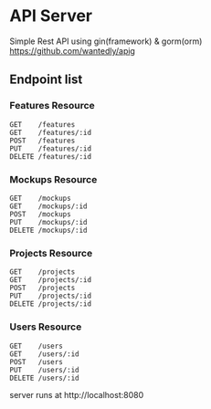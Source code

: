 # API Server

Simple Rest API using gin(framework) & gorm(orm)
https://github.com/wantedly/apig

## Endpoint list

### Features Resource

```
GET    /features
GET    /features/:id
POST   /features
PUT    /features/:id
DELETE /features/:id
```

### Mockups Resource

```
GET    /mockups
GET    /mockups/:id
POST   /mockups
PUT    /mockups/:id
DELETE /mockups/:id
```

### Projects Resource

```
GET    /projects
GET    /projects/:id
POST   /projects
PUT    /projects/:id
DELETE /projects/:id
```

### Users Resource

```
GET    /users
GET    /users/:id
POST   /users
PUT    /users/:id
DELETE /users/:id
```

server runs at http://localhost:8080
